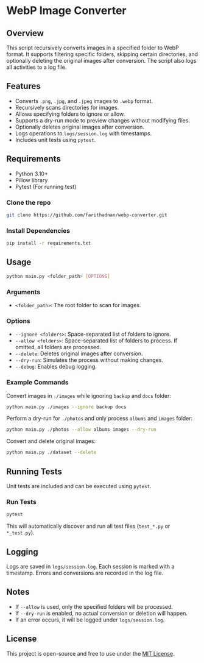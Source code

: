 # WebP Image Converter

## Overview
This script recursively converts images in a specified folder to WebP format. It supports filtering specific folders, skipping certain directories, and optionally deleting the original images after conversion. The script also logs all activities to a log file.

## Features
- Converts `.png`, `.jpg`, and `.jpeg` images to `.webp` format.
- Recursively scans directories for images.
- Allows specifying folders to ignore or allow.
- Supports a dry-run mode to preview changes without modifying files.
- Optionally deletes original images after conversion.
- Logs operations to `logs/session.log` with timestamps.
- Includes unit tests using `pytest`.

## Requirements
- Python 3.10+
- Pillow library
- Pytest (For running test)

### Clone the repo
```bash
git clone https://github.com/farithadnan/webp-converter.git
```

### Install Dependencies
```bash
pip install -r requirements.txt
```

## Usage
```bash
python main.py <folder_path> [OPTIONS]
```

### Arguments
- `<folder_path>`: The root folder to scan for images.

### Options
- `--ignore <folders>`: Space-separated list of folders to ignore.
- `--allow <folders>`: Space-separated list of folders to process. If omitted, all folders are processed.
- `--delete`: Deletes original images after conversion.
- `--dry-run`: Simulates the process without making changes.
- `--debug`: Enables debug logging.

### Example Commands
Convert images in `./images` while ignoring `backup` and `docs` folder:
```bash
python main.py ./images --ignore backup docs
```

Perform a dry-run for `./photos` and only process `albums` and `images` folder:
```bash
python main.py ./photos --allow albums images --dry-run
```

Convert and delete original images:
```bash
python main.py ./dataset --delete
```

## Running Tests
Unit tests are included and can be executed using `pytest`.

### Run Tests
```bash
pytest
```
This will automatically discover and run all test files (`test_*.py` or `*_test.py`).

## Logging
Logs are saved in `logs/session.log`. Each session is marked with a timestamp. Errors and conversions are recorded in the log file.

## Notes
- If `--allow` is used, only the specified folders will be processed.
- If `--dry-run` is enabled, no actual conversion or deletion will happen.
- If an error occurs, it will be logged under `logs/session.log`.

## License
This project is open-source and free to use under the [MIT License](LICENSE.md).

